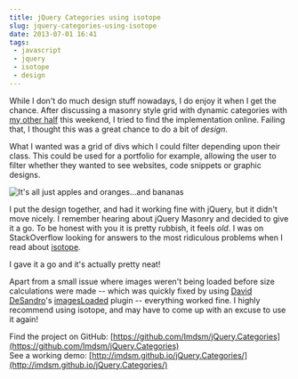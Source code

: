 ---title: jQuery Categories using isotopeslug: jquery-categories-using-isotopedate: 2013-07-01 16:41tags:  - javascript - jquery - isotope - design---While I don't do much design stuff nowadays, I do enjoy it when I get the chance. After discussing a masonry style grid with dynamic categories with [my other half](http://www.kirstyrose.com) this weekend, I tried to find the implementation online. Failing that, I thought this was a great chance to do a bit of *design*.

What I wanted was a grid of divs which I could filter depending upon their class. This could be used for a portfolio for example, allowing the user to filter whether they wanted to see websites, code snippets or graphic designs.

![It's all just apples and oranges...and bananas](http://i.imgur.com/QeMkBmN.png)

I put the design together, and had it working fine with jQuery, but it didn't move nicely. I remember hearing about jQuery Masonry and decided to give it a go. To be honest with you it is pretty rubbish, it feels *old*. I was on StackOverflow looking for answers to the most ridiculous problems when I read about [isotope](http://isotope.metafizzy.co/). 

I gave it a go and it's actually pretty neat!

Apart from a small issue where images weren't being loaded before size calculations were made -- which was quickly fixed by using [David DeSandro](http://desandro.com/)'s [imagesLoaded](https://github.com/desandro/imagesloaded) plugin -- everything worked fine. I highly recommend using isotope, and may have to come up with an excuse to use it again!

Find the project on GitHub: [https://github.com/Imdsm/jQuery.Categories](https://github.com/Imdsm/jQuery.Categories)  
See a working demo: [http://imdsm.github.io/jQuery.Categories/](http://imdsm.github.io/jQuery.Categories/)